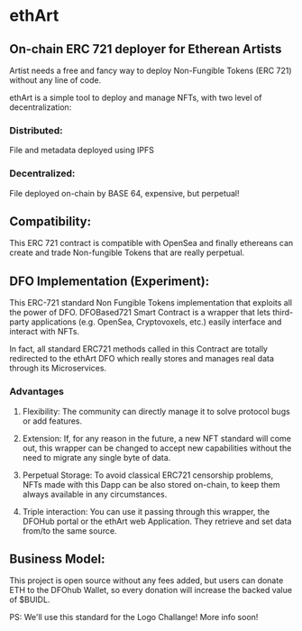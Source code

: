 # ethArt

## On-chain ERC 721 deployer for Etherean Artists

Artist needs a free and fancy way to deploy Non-Fungible Tokens (ERC 721) without any line of code. 

ethArt is a simple tool to deploy and manage NFTs, with two level of decentralization:

### Distributed:

File and metadata deployed using IPFS

### Decentralized:

File deployed on-chain by BASE 64, expensive, but perpetual!

## Compatibility:

This ERC 721 contract is compatible with OpenSea and finally ethereans can create and trade Non-fungible Tokens that are really perpetual.

## DFO Implementation (Experiment):

This ERC-721 standard Non Fungible Tokens implementation that exploits all the power of DFO. DFOBased721 Smart Contract is a wrapper that lets third-party applications (e.g. OpenSea, Cryptovoxels, etc.) easily interface and interact with NFTs.

In fact, all standard ERC721 methods called in this Contract are totally redirected to the ethArt DFO which really stores and manages real data through its Microservices.

### Advantages

1. Flexibility: The community can directly manage it to solve protocol bugs or add features.

2. Extension: If, for any reason in the future, a new NFT standard will come out, this wrapper can be changed to accept new capabilities without the need to migrate any single byte of data.

3. Perpetual Storage: To avoid classical ERC721 censorship problems, NFTs made with this Dapp can be also stored on-chain, to keep them always available in any circumstances.

4. Triple interaction: You can use it passing through this wrapper, the DFOHub portal or the ethArt web Application. They retrieve and set data from/to the same source.

## Business Model:

This project is open source without any fees added, but users can donate ETH to the DFOhub Wallet, so every donation will increase the backed value of $BUIDL.

PS: We'll use this standard for the Logo Challange! More info soon!
